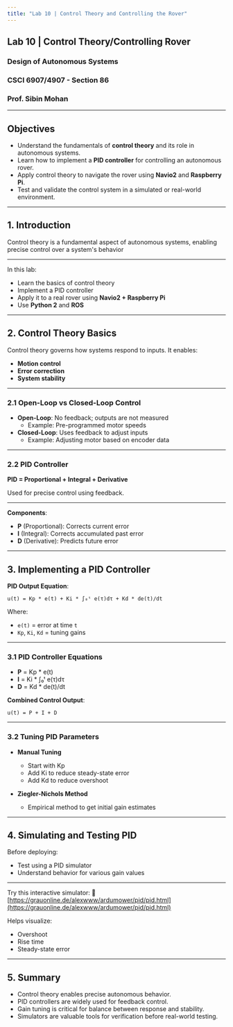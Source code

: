 ```yaml
---
title: "Lab 10 | Control Theory and Controlling the Rover"
---
```


## **Lab 10** | Control Theory/Controlling Rover

### Design of Autonomous Systems  
### CSCI 6907/4907 - Section 86  
### Prof. **Sibin Mohan**

---

## **Objectives**

- Understand the fundamentals of **control theory** and its role in autonomous systems.
- Learn how to implement a **PID controller** for controlling an autonomous rover.
- Apply control theory to navigate the rover using **Navio2** and **Raspberry Pi**.
- Test and validate the control system in a simulated or real-world environment.

---

## **1. Introduction**

Control theory is a fundamental aspect of autonomous systems, enabling precise control over a system's behavior

---

In this lab:
- Learn the basics of control theory
- Implement a PID controller
- Apply it to a real rover using **Navio2 + Raspberry Pi**
- Use **Python 2** and **ROS**

---

## **2. Control Theory Basics**

Control theory governs how systems respond to inputs.
It enables:
- **Motion control**
- **Error correction**
- **System stability**

---

### **2.1 Open-Loop vs Closed-Loop Control**

- **Open-Loop**: No feedback; outputs are not measured
  - Example: Pre-programmed motor speeds
- **Closed-Loop**: Uses feedback to adjust inputs
  - Example: Adjusting motor based on encoder data

---

### **2.2 PID Controller**

**PID = Proportional + Integral + Derivative**

Used for precise control using feedback.

---

**Components**:
- **P** (Proportional): Corrects current error
- **I** (Integral): Corrects accumulated past error
- **D** (Derivative): Predicts future error

---

## **3. Implementing a PID Controller**

**PID Output Equation**:

```
u(t) = Kp * e(t) + Ki * ∫₀ᵗ e(τ)dτ + Kd * de(t)/dt
```

Where:
- `e(t)` = error at time `t`
- `Kp`, `Ki`, `Kd` = tuning gains

---

### **3.1 PID Controller Equations**

- **P** = Kp * e(t)
- **I** = Ki * ∫₀ᵗ e(τ)dτ
- **D** = Kd * de(t)/dt

**Combined Control Output**:
```
u(t) = P + I + D
```

---

### **3.2 Tuning PID Parameters**

- **Manual Tuning**
  - Start with Kp
  - Add Ki to reduce steady-state error
  - Add Kd to reduce overshoot

- **Ziegler-Nichols Method**
  - Empirical method to get initial gain estimates

---

## **4. Simulating and Testing PID**

Before deploying:
- Test using a PID simulator
- Understand behavior for various gain values

---

Try this interactive simulator:
🔗 [https://grauonline.de/alexwww/ardumower/pid/pid.html](https://grauonline.de/alexwww/ardumower/pid/pid.html)

Helps visualize:
- Overshoot
- Rise time
- Steady-state error

---

## **5. Summary**

- Control theory enables precise autonomous behavior.
- PID controllers are widely used for feedback control.
- Gain tuning is critical for balance between response and stability.
- Simulators are valuable tools for verification before real-world testing.

